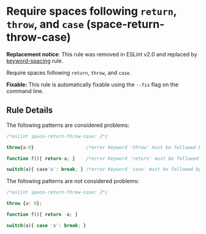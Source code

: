 # Require spaces following `return`, `throw`, and `case` (space-return-throw-case)

**Replacement notice**: This rule was removed in ESLint v2.0 and replaced by [keyword-spacing](keyword-spacing.md) rule.

Require spaces following `return`, `throw`, and `case`.

**Fixable:** This rule is automatically fixable using the `--fix` flag on the command line.

## Rule Details

The following patterns are considered problems:

```js
/*eslint space-return-throw-case: 2*/

throw{a:0}                   /*error Keyword 'throw' must be followed by whitespace.*/

function f(){ return-a; }    /*error Keyword 'return' must be followed by whitespace.*/

switch(a){ case'a': break; } /*error Keyword 'case' must be followed by whitespace.*/
```

The following patterns are not considered problems:

```js
/*eslint space-return-throw-case: 2*/

throw {a: 0};

function f(){ return -a; }

switch(a){ case 'a': break; }
```
